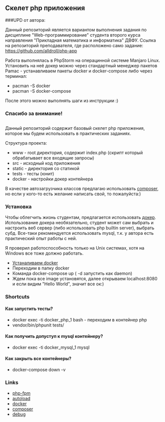## Скелет php приложения

###UPD от автора: 

Данный репозиторий является вариантом выполнения задания по дисциплине "Web-программирование" студента второго 
курса направления "Прикладная математика и информатика" ДВФУ. Ссылка на репозиторий преподавателя, где расположено 
само задание: https://github.com/alldroll/php-app

Работа выполнялась в PhpStorm на операцинной системе Manjaro Linux. Установить на неё докер можно через стандартный 
менеджер пакетов Pamac - устанавливаем пакеты docker и docker-compose либо через терминал:
* pacman -S docker
* pacman -S docker-compose

После этого можно выполнять шаги из инструкции :) 

### Спасибо за внимание!
##
Данный репозиторий содержит базовый скелет php приложения, которое мы будем
использовать в практических заданиях.

Структура проекта:
* www - root директория, содержит index.php (скрипт который обрабатывает все входящие запросы)
* src - исходный код приложения
* static - директория со статикой
* tests - тесты (юнит)
* docker - настройки докер контейнера

В качестве автозагрузчика классов предлагаю использовать [composer](https://getcomposer.org/),
но если у кого-то есть желание написать свой, то пожалуйста:)

### Установка

Чтобы облегчить жизнь студентам, предлагается использовать [докер](https://www.docker.com/what-container).
Использование докера необязательно, студент может сам выбрать и настроить веб сервер (либо использовать php builtin server),
выбрать субд. Все-таки рекомендуется использовать mysql, т.к. у автора есть практический опыт работы с ней.

Я проверил работоспособность только на Unix системах, хотя на Windows все тоже должно работать.

* [Устаналиваем docker](https://docs.docker.com/install/)
* Переходим в папку docker
* Команда docker-compose up ( -d запустить как daemon)
* Ждем пока все image установятся, далее открываем localhost:8080 и если видим "Hello World", значит все ок:)

### Shortcuts

#### Как запустить тесты?
* docker exec -ti docker_php_1 bash - переходим в контейнер php
* vendor/bin/phpunit tests/

#### Как получить допуступ к mysql контейнеру?
* docker exec -ti docker_mysql_1 mysql


#### Как закрыть все контейнеры?
* docker-compose down -v

### Links
* [php-fpm](http://php.net/manual/ru/install.fpm.php)
* [autoload](http://php.net/manual/ru/language.oop5.autoload.php)
* [docker](https://www.docker.com/)
* [composer](https://getcomposer.org/)
* [debug](https://medium.com/@pablofmorales/xdebug-with-docker-and-phpstorm-786da0d0fad2)
